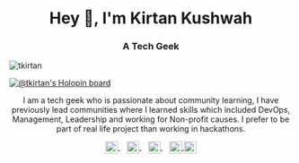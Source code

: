 
<h1 align="center">Hey 👋, I'm Kirtan Kushwah</h1>
<h3 align="center">A Tech Geek</h3>

<p align="left"> <img src="https://komarev.com/ghpvc/?username=tkirtan&label=Profile%20views&color=0e75b6&style=flat" alt="tkirtan" /> </p>

[![@tkirtan's Holopin board](https://holopin.io/api/user/board?user=tkirtan)](https://holopin.io/@tkirtan)

<p align="center">I am a tech geek who is passionate about community learning, I have previously lead communities where I learned skills which included DevOps, Management, Leadership and working for Non-profit causes. I prefer to be part of real life project than working in hackathons.</p>

<p align="center">
<a href="https://www.linkedin.com/in/tkirtan" target="blank">
  <img align="center" src="https://cdn.jsdelivr.net/npm/simple-icons@3/icons/linkedin.svg" alt="tkirtan" width="22px" />
</a>
  &nbsp;&nbsp;
<a href="https://stackoverflow.com/users/17636640/kirtan-kushwah" target="blank">
  <img align="center" src="https://cdn.jsdelivr.net/npm/simple-icons@3/icons/stackoverflow.svg" alt="kirtan-kushwah" width="22px" />
</a>
  &nbsp;&nbsp;
<a href="https://docs.microsoft.com/en-us/users/tkirtan" target="blank">
  <img align="center" src="https://encrypted-tbn0.gstatic.com/images?q=tbn:ANd9GcRNDRNGHXuCAmzMBe7QwAD6kxARwSCWgvSE9A&usqp=CAU" alt="tkirtan" width="22px" />
</a>
  &nbsp;&nbsp;
<a href="https://www.cloudskillsboost.google/public_profiles/ca10eedd-0557-4863-8580-fb59b61608a3" target="blank">
  <img align="center" src="https://telegra.ph/file/470c31fc3cc5d48b3a150.png" alt="cloudskillboost" width="22px" />
</a>
<a href="https://linktr.ee/tkirtan" target="blank">
  <img align="center" src="https://telegra.ph/file/18a224eaa86e791eaafd7.png" alt="My Other Soicals" width="22px" />
</a></p>
